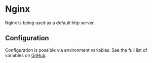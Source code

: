 # Nginx

Nginx is being used as a default http server. 

## Configuration

Configuration is possible via environment variables. See the full list of variables on [GitHub](https://github.com/wodby/wordpress-nginx).
 
